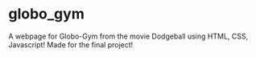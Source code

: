 # globo_gym
A webpage for Globo-Gym from the movie Dodgeball using HTML, CSS, Javascript!
Made for the final project!
